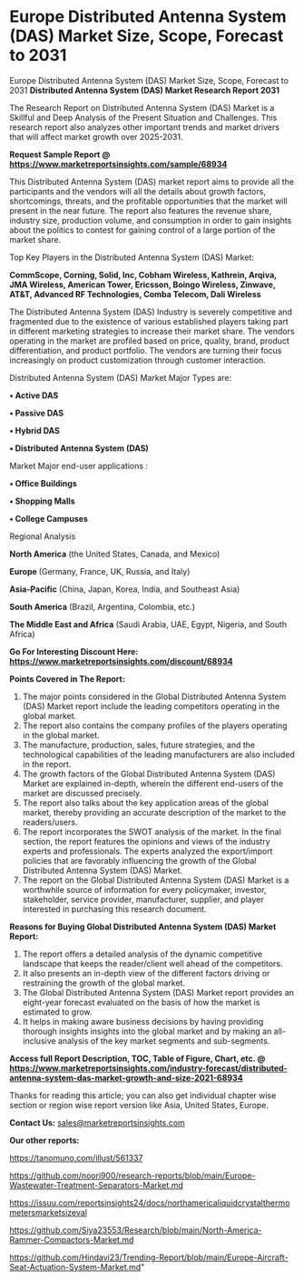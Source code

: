 # Europe Distributed Antenna System (DAS) Market Size, Scope, Forecast to 2031
 Europe Distributed Antenna System (DAS) Market Size, Scope, Forecast to 2031
<strong>Distributed Antenna System (DAS) Market Research Report 2031</strong>

The Research Report on Distributed Antenna System (DAS) Market is a Skillful and Deep Analysis of the Present Situation and Challenges. This research report also analyzes other important trends and market drivers that will affect market growth over 2025-2031.

<strong>Request Sample Report @ <a href=https://www.marketreportsinsights.com/sample/68934>https://www.marketreportsinsights.com/sample/68934</a></strong>

This Distributed Antenna System (DAS) market report aims to provide all the participants and the vendors will all the details about growth factors, shortcomings, threats, and the profitable opportunities that the market will present in the near future. The report also features the revenue share, industry size, production volume, and consumption in order to gain insights about the politics to contest for gaining control of a large portion of the market share.

Top Key Players in the Distributed Antenna System (DAS) Market:

<strong>CommScope, Corning, Solid, Inc, Cobham Wireless, Kathrein, Arqiva, JMA Wireless, American Tower, Ericsson, Boingo Wireless, Zinwave, AT&T, Advanced RF Technologies, Comba Telecom, Dali Wireless</strong>

The Distributed Antenna System (DAS) Industry is severely competitive and fragmented due to the existence of various established players taking part in different marketing strategies to increase their market share. The vendors operating in the market are profiled based on price, quality, brand, product differentiation, and product portfolio. The vendors are turning their focus increasingly on product customization through customer interaction.

Distributed Antenna System (DAS) Market Major Types are:

<strong>• Active DAS

• Passive DAS

• Hybrid DAS

• Distributed Antenna System (DAS)</strong>

Market Major end-user applications :

<strong>• Office Buildings

• Shopping Malls

• College Campuses</strong>

Regional Analysis

</u><strong><b>North America</b></strong> (the United States, Canada, and Mexico)

<strong><b>Europe </b></strong>(Germany, France, UK, Russia, and Italy)

<strong><b>Asia-Pacific</b></strong> (China, Japan, Korea, India, and Southeast Asia)

<strong><b>South America</b></strong> (Brazil, Argentina, Colombia, etc.)

<strong><b>The Middle East and Africa</b></strong> (Saudi Arabia, UAE, Egypt, Nigeria, and South Africa)

<strong>Go For Interesting Discount Here: <a href=https://www.marketreportsinsights.com/discount/68934>https://www.marketreportsinsights.com/discount/68934</a></strong>

<strong>Points Covered in The Report:</strong>
<ol>
  <li>The major points considered in the Global Distributed Antenna System (DAS) Market report include the leading competitors operating in the global market.</li>
  <li>The report also contains the company profiles of the players operating in the global market.</li>
  <li>The manufacture, production, sales, future strategies, and the technological capabilities of the leading manufacturers are also included in the report.</li>
  <li>The growth factors of the Global Distributed Antenna System (DAS) Market are explained in-depth, wherein the different end-users of the market are discussed precisely.</li>
  <li>The report also talks about the key application areas of the global market, thereby providing an accurate description of the market to the readers/users.</li>
  <li>The report incorporates the SWOT analysis of the market. In the final section, the report features the opinions and views of the industry experts and professionals. The experts analyzed the export/import policies that are favorably influencing the growth of the Global Distributed Antenna System (DAS) Market.</li>
  <li>The report on the Global Distributed Antenna System (DAS) Market is a worthwhile source of information for every policymaker, investor, stakeholder, service provider, manufacturer, supplier, and player interested in purchasing this research document.</li>
</ol>
<strong>Reasons for Buying Global Distributed Antenna System (DAS) Market Report:</strong>

<ol>
  <li>The report offers a detailed analysis of the dynamic competitive landscape that keeps the reader/client well ahead of the competitors.</li>
  <li>It also presents an in-depth view of the different factors driving or restraining the growth of the global market.</li>
  <li>The Global Distributed Antenna System (DAS) Market report provides an eight-year forecast evaluated on the basis of how the market is estimated to grow.</li>
  <li>It helps in making aware business decisions by having providing thorough insights insights into the global market and by making an all-inclusive analysis of the key market segments and sub-segments.</li>
</ol>
<strong>Access full Report Description, TOC, Table of Figure, Chart, etc. @ <a href=https://www.marketreportsinsights.com/industry-forecast/distributed-antenna-system-das-market-growth-and-size-2021-68934>https://www.marketreportsinsights.com/industry-forecast/distributed-antenna-system-das-market-growth-and-size-2021-68934</a></strong>


Thanks for reading this article; you can also get individual chapter wise section or region wise report version like Asia, United States, Europe.

<strong>Contact Us:</strong>
sales@marketreportsinsights.com

<strong>Our other reports:</strong>

<a href=https://tanomuno.com/illust/561337>https://tanomuno.com/illust/561337</a>

<a href=https://github.com/noori900/research-reports/blob/main/Europe-Wastewater-Treatment-Separators-Market.md>https://github.com/noori900/research-reports/blob/main/Europe-Wastewater-Treatment-Separators-Market.md</a>

<a href=https://issuu.com/reportsinsights24/docs/northamericaliquidcrystalthermometersmarketsizeval>https://issuu.com/reportsinsights24/docs/northamericaliquidcrystalthermometersmarketsizeval</a>

<a href=https://github.com/Siya23553/Research/blob/main/North-America-Rammer-Compactors-Market.md>https://github.com/Siya23553/Research/blob/main/North-America-Rammer-Compactors-Market.md</a>

<a href=https://github.com/Hindavi23/Trending-Report/blob/main/Europe-Aircraft-Seat-Actuation-System-Market.md>https://github.com/Hindavi23/Trending-Report/blob/main/Europe-Aircraft-Seat-Actuation-System-Market.md</a>"
